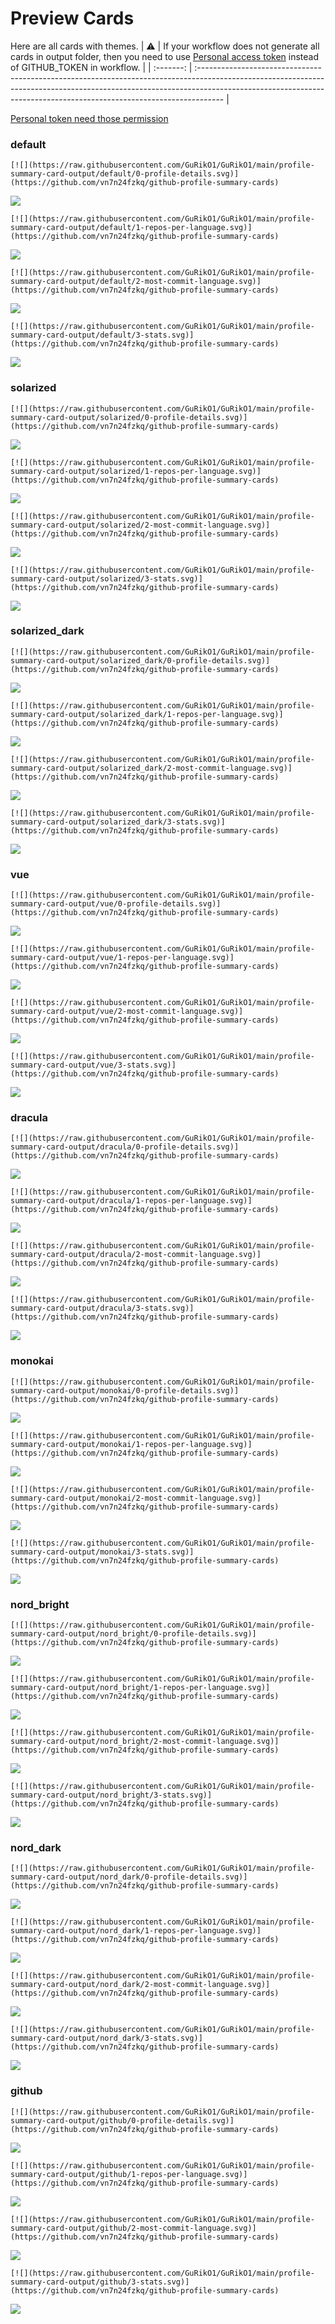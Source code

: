 
# Preview Cards

Here are all cards with themes.
| :warning: | If your workflow does not generate all cards in output folder, then you need to use [Personal access token](https://docs.github.com/en/actions/configuring-and-managing-workflows/creating-and-storing-encrypted-secrets) instead of GITHUB_TOKEN in workflow. |
| :-------: | :------------------------------------------------------------------------------------------------------------------------------------------------------------------------------------------------------------------------------------------------ |

[Personal token need those permission](https://github.com/vn7n24fzkq/github-profile-summary-cards/wiki/Personal-access-token-permissions)


### default


```
[![](https://raw.githubusercontent.com/GuRikO1/GuRikO1/main/profile-summary-card-output/default/0-profile-details.svg)](https://github.com/vn7n24fzkq/github-profile-summary-cards)
```
![](https://raw.githubusercontent.com/GuRikO1/GuRikO1/main/profile-summary-card-output/default/0-profile-details.svg)


```
[![](https://raw.githubusercontent.com/GuRikO1/GuRikO1/main/profile-summary-card-output/default/1-repos-per-language.svg)](https://github.com/vn7n24fzkq/github-profile-summary-cards)
```
![](https://raw.githubusercontent.com/GuRikO1/GuRikO1/main/profile-summary-card-output/default/1-repos-per-language.svg)


```
[![](https://raw.githubusercontent.com/GuRikO1/GuRikO1/main/profile-summary-card-output/default/2-most-commit-language.svg)](https://github.com/vn7n24fzkq/github-profile-summary-cards)
```
![](https://raw.githubusercontent.com/GuRikO1/GuRikO1/main/profile-summary-card-output/default/2-most-commit-language.svg)


```
[![](https://raw.githubusercontent.com/GuRikO1/GuRikO1/main/profile-summary-card-output/default/3-stats.svg)](https://github.com/vn7n24fzkq/github-profile-summary-cards)
```
![](https://raw.githubusercontent.com/GuRikO1/GuRikO1/main/profile-summary-card-output/default/3-stats.svg)


### solarized


```
[![](https://raw.githubusercontent.com/GuRikO1/GuRikO1/main/profile-summary-card-output/solarized/0-profile-details.svg)](https://github.com/vn7n24fzkq/github-profile-summary-cards)
```
![](https://raw.githubusercontent.com/GuRikO1/GuRikO1/main/profile-summary-card-output/solarized/0-profile-details.svg)


```
[![](https://raw.githubusercontent.com/GuRikO1/GuRikO1/main/profile-summary-card-output/solarized/1-repos-per-language.svg)](https://github.com/vn7n24fzkq/github-profile-summary-cards)
```
![](https://raw.githubusercontent.com/GuRikO1/GuRikO1/main/profile-summary-card-output/solarized/1-repos-per-language.svg)


```
[![](https://raw.githubusercontent.com/GuRikO1/GuRikO1/main/profile-summary-card-output/solarized/2-most-commit-language.svg)](https://github.com/vn7n24fzkq/github-profile-summary-cards)
```
![](https://raw.githubusercontent.com/GuRikO1/GuRikO1/main/profile-summary-card-output/solarized/2-most-commit-language.svg)


```
[![](https://raw.githubusercontent.com/GuRikO1/GuRikO1/main/profile-summary-card-output/solarized/3-stats.svg)](https://github.com/vn7n24fzkq/github-profile-summary-cards)
```
![](https://raw.githubusercontent.com/GuRikO1/GuRikO1/main/profile-summary-card-output/solarized/3-stats.svg)


### solarized_dark


```
[![](https://raw.githubusercontent.com/GuRikO1/GuRikO1/main/profile-summary-card-output/solarized_dark/0-profile-details.svg)](https://github.com/vn7n24fzkq/github-profile-summary-cards)
```
![](https://raw.githubusercontent.com/GuRikO1/GuRikO1/main/profile-summary-card-output/solarized_dark/0-profile-details.svg)


```
[![](https://raw.githubusercontent.com/GuRikO1/GuRikO1/main/profile-summary-card-output/solarized_dark/1-repos-per-language.svg)](https://github.com/vn7n24fzkq/github-profile-summary-cards)
```
![](https://raw.githubusercontent.com/GuRikO1/GuRikO1/main/profile-summary-card-output/solarized_dark/1-repos-per-language.svg)


```
[![](https://raw.githubusercontent.com/GuRikO1/GuRikO1/main/profile-summary-card-output/solarized_dark/2-most-commit-language.svg)](https://github.com/vn7n24fzkq/github-profile-summary-cards)
```
![](https://raw.githubusercontent.com/GuRikO1/GuRikO1/main/profile-summary-card-output/solarized_dark/2-most-commit-language.svg)


```
[![](https://raw.githubusercontent.com/GuRikO1/GuRikO1/main/profile-summary-card-output/solarized_dark/3-stats.svg)](https://github.com/vn7n24fzkq/github-profile-summary-cards)
```
![](https://raw.githubusercontent.com/GuRikO1/GuRikO1/main/profile-summary-card-output/solarized_dark/3-stats.svg)


### vue


```
[![](https://raw.githubusercontent.com/GuRikO1/GuRikO1/main/profile-summary-card-output/vue/0-profile-details.svg)](https://github.com/vn7n24fzkq/github-profile-summary-cards)
```
![](https://raw.githubusercontent.com/GuRikO1/GuRikO1/main/profile-summary-card-output/vue/0-profile-details.svg)


```
[![](https://raw.githubusercontent.com/GuRikO1/GuRikO1/main/profile-summary-card-output/vue/1-repos-per-language.svg)](https://github.com/vn7n24fzkq/github-profile-summary-cards)
```
![](https://raw.githubusercontent.com/GuRikO1/GuRikO1/main/profile-summary-card-output/vue/1-repos-per-language.svg)


```
[![](https://raw.githubusercontent.com/GuRikO1/GuRikO1/main/profile-summary-card-output/vue/2-most-commit-language.svg)](https://github.com/vn7n24fzkq/github-profile-summary-cards)
```
![](https://raw.githubusercontent.com/GuRikO1/GuRikO1/main/profile-summary-card-output/vue/2-most-commit-language.svg)


```
[![](https://raw.githubusercontent.com/GuRikO1/GuRikO1/main/profile-summary-card-output/vue/3-stats.svg)](https://github.com/vn7n24fzkq/github-profile-summary-cards)
```
![](https://raw.githubusercontent.com/GuRikO1/GuRikO1/main/profile-summary-card-output/vue/3-stats.svg)


### dracula


```
[![](https://raw.githubusercontent.com/GuRikO1/GuRikO1/main/profile-summary-card-output/dracula/0-profile-details.svg)](https://github.com/vn7n24fzkq/github-profile-summary-cards)
```
![](https://raw.githubusercontent.com/GuRikO1/GuRikO1/main/profile-summary-card-output/dracula/0-profile-details.svg)


```
[![](https://raw.githubusercontent.com/GuRikO1/GuRikO1/main/profile-summary-card-output/dracula/1-repos-per-language.svg)](https://github.com/vn7n24fzkq/github-profile-summary-cards)
```
![](https://raw.githubusercontent.com/GuRikO1/GuRikO1/main/profile-summary-card-output/dracula/1-repos-per-language.svg)


```
[![](https://raw.githubusercontent.com/GuRikO1/GuRikO1/main/profile-summary-card-output/dracula/2-most-commit-language.svg)](https://github.com/vn7n24fzkq/github-profile-summary-cards)
```
![](https://raw.githubusercontent.com/GuRikO1/GuRikO1/main/profile-summary-card-output/dracula/2-most-commit-language.svg)


```
[![](https://raw.githubusercontent.com/GuRikO1/GuRikO1/main/profile-summary-card-output/dracula/3-stats.svg)](https://github.com/vn7n24fzkq/github-profile-summary-cards)
```
![](https://raw.githubusercontent.com/GuRikO1/GuRikO1/main/profile-summary-card-output/dracula/3-stats.svg)


### monokai


```
[![](https://raw.githubusercontent.com/GuRikO1/GuRikO1/main/profile-summary-card-output/monokai/0-profile-details.svg)](https://github.com/vn7n24fzkq/github-profile-summary-cards)
```
![](https://raw.githubusercontent.com/GuRikO1/GuRikO1/main/profile-summary-card-output/monokai/0-profile-details.svg)


```
[![](https://raw.githubusercontent.com/GuRikO1/GuRikO1/main/profile-summary-card-output/monokai/1-repos-per-language.svg)](https://github.com/vn7n24fzkq/github-profile-summary-cards)
```
![](https://raw.githubusercontent.com/GuRikO1/GuRikO1/main/profile-summary-card-output/monokai/1-repos-per-language.svg)


```
[![](https://raw.githubusercontent.com/GuRikO1/GuRikO1/main/profile-summary-card-output/monokai/2-most-commit-language.svg)](https://github.com/vn7n24fzkq/github-profile-summary-cards)
```
![](https://raw.githubusercontent.com/GuRikO1/GuRikO1/main/profile-summary-card-output/monokai/2-most-commit-language.svg)


```
[![](https://raw.githubusercontent.com/GuRikO1/GuRikO1/main/profile-summary-card-output/monokai/3-stats.svg)](https://github.com/vn7n24fzkq/github-profile-summary-cards)
```
![](https://raw.githubusercontent.com/GuRikO1/GuRikO1/main/profile-summary-card-output/monokai/3-stats.svg)


### nord_bright


```
[![](https://raw.githubusercontent.com/GuRikO1/GuRikO1/main/profile-summary-card-output/nord_bright/0-profile-details.svg)](https://github.com/vn7n24fzkq/github-profile-summary-cards)
```
![](https://raw.githubusercontent.com/GuRikO1/GuRikO1/main/profile-summary-card-output/nord_bright/0-profile-details.svg)


```
[![](https://raw.githubusercontent.com/GuRikO1/GuRikO1/main/profile-summary-card-output/nord_bright/1-repos-per-language.svg)](https://github.com/vn7n24fzkq/github-profile-summary-cards)
```
![](https://raw.githubusercontent.com/GuRikO1/GuRikO1/main/profile-summary-card-output/nord_bright/1-repos-per-language.svg)


```
[![](https://raw.githubusercontent.com/GuRikO1/GuRikO1/main/profile-summary-card-output/nord_bright/2-most-commit-language.svg)](https://github.com/vn7n24fzkq/github-profile-summary-cards)
```
![](https://raw.githubusercontent.com/GuRikO1/GuRikO1/main/profile-summary-card-output/nord_bright/2-most-commit-language.svg)


```
[![](https://raw.githubusercontent.com/GuRikO1/GuRikO1/main/profile-summary-card-output/nord_bright/3-stats.svg)](https://github.com/vn7n24fzkq/github-profile-summary-cards)
```
![](https://raw.githubusercontent.com/GuRikO1/GuRikO1/main/profile-summary-card-output/nord_bright/3-stats.svg)


### nord_dark


```
[![](https://raw.githubusercontent.com/GuRikO1/GuRikO1/main/profile-summary-card-output/nord_dark/0-profile-details.svg)](https://github.com/vn7n24fzkq/github-profile-summary-cards)
```
![](https://raw.githubusercontent.com/GuRikO1/GuRikO1/main/profile-summary-card-output/nord_dark/0-profile-details.svg)


```
[![](https://raw.githubusercontent.com/GuRikO1/GuRikO1/main/profile-summary-card-output/nord_dark/1-repos-per-language.svg)](https://github.com/vn7n24fzkq/github-profile-summary-cards)
```
![](https://raw.githubusercontent.com/GuRikO1/GuRikO1/main/profile-summary-card-output/nord_dark/1-repos-per-language.svg)


```
[![](https://raw.githubusercontent.com/GuRikO1/GuRikO1/main/profile-summary-card-output/nord_dark/2-most-commit-language.svg)](https://github.com/vn7n24fzkq/github-profile-summary-cards)
```
![](https://raw.githubusercontent.com/GuRikO1/GuRikO1/main/profile-summary-card-output/nord_dark/2-most-commit-language.svg)


```
[![](https://raw.githubusercontent.com/GuRikO1/GuRikO1/main/profile-summary-card-output/nord_dark/3-stats.svg)](https://github.com/vn7n24fzkq/github-profile-summary-cards)
```
![](https://raw.githubusercontent.com/GuRikO1/GuRikO1/main/profile-summary-card-output/nord_dark/3-stats.svg)


### github


```
[![](https://raw.githubusercontent.com/GuRikO1/GuRikO1/main/profile-summary-card-output/github/0-profile-details.svg)](https://github.com/vn7n24fzkq/github-profile-summary-cards)
```
![](https://raw.githubusercontent.com/GuRikO1/GuRikO1/main/profile-summary-card-output/github/0-profile-details.svg)


```
[![](https://raw.githubusercontent.com/GuRikO1/GuRikO1/main/profile-summary-card-output/github/1-repos-per-language.svg)](https://github.com/vn7n24fzkq/github-profile-summary-cards)
```
![](https://raw.githubusercontent.com/GuRikO1/GuRikO1/main/profile-summary-card-output/github/1-repos-per-language.svg)


```
[![](https://raw.githubusercontent.com/GuRikO1/GuRikO1/main/profile-summary-card-output/github/2-most-commit-language.svg)](https://github.com/vn7n24fzkq/github-profile-summary-cards)
```
![](https://raw.githubusercontent.com/GuRikO1/GuRikO1/main/profile-summary-card-output/github/2-most-commit-language.svg)


```
[![](https://raw.githubusercontent.com/GuRikO1/GuRikO1/main/profile-summary-card-output/github/3-stats.svg)](https://github.com/vn7n24fzkq/github-profile-summary-cards)
```
![](https://raw.githubusercontent.com/GuRikO1/GuRikO1/main/profile-summary-card-output/github/3-stats.svg)

